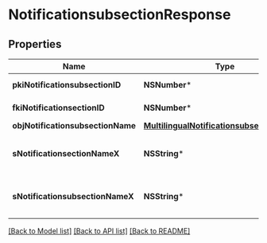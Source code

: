 # NotificationsubsectionResponse

## Properties
Name | Type | Description | Notes
------------ | ------------- | ------------- | -------------
**pkiNotificationsubsectionID** | **NSNumber*** | The unique ID of the Notificationsubsection | 
**fkiNotificationsectionID** | **NSNumber*** | The unique ID of the Notificationsection | 
**objNotificationsubsectionName** | [**MultilingualNotificationsubsectionName***](MultilingualNotificationsubsectionName.md) |  | [optional] 
**sNotificationsectionNameX** | **NSString*** | The name of the Notificationsection in the language of the requester | [optional] 
**sNotificationsubsectionNameX** | **NSString*** | The name of the Notificationsubsection in the language of the requester | 

[[Back to Model list]](../README.md#documentation-for-models) [[Back to API list]](../README.md#documentation-for-api-endpoints) [[Back to README]](../README.md)


